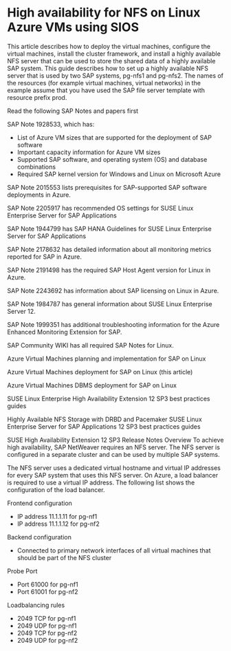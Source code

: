 # High availability for NFS on Linux Azure VMs using SIOS

This article describes how to deploy the virtual machines, configure the virtual machines, install the cluster framework, and install a highly available NFS server that can be used to store the shared data of a highly available SAP system. This guide describes how to set up a highly available NFS server that is used by two SAP systems, pg-nfs1 and pg-nfs2. The names of the resources (for example virtual machines, virtual networks) in the example assume that you have used the SAP file server template with resource prefix prod.

Read the following SAP Notes and papers first

SAP Note 1928533, which has:

- List of Azure VM sizes that are supported for the deployment of SAP software
- Important capacity information for Azure VM sizes
- Supported SAP software, and operating system (OS) and database combinations
- Required SAP kernel version for Windows and Linux on Microsoft Azure

SAP Note 2015553 lists prerequisites for SAP-supported SAP software deployments in Azure.

SAP Note 2205917 has recommended OS settings for SUSE Linux Enterprise Server for SAP Applications

SAP Note 1944799 has SAP HANA Guidelines for SUSE Linux Enterprise Server for SAP Applications

SAP Note 2178632 has detailed information about all monitoring metrics reported for SAP in Azure.

SAP Note 2191498 has the required SAP Host Agent version for Linux in Azure.

SAP Note 2243692 has information about SAP licensing on Linux in Azure.

SAP Note 1984787 has general information about SUSE Linux Enterprise Server 12.

SAP Note 1999351 has additional troubleshooting information for the Azure Enhanced Monitoring Extension for SAP.

SAP Community WIKI has all required SAP Notes for Linux.

Azure Virtual Machines planning and implementation for SAP on Linux

Azure Virtual Machines deployment for SAP on Linux (this article)

Azure Virtual Machines DBMS deployment for SAP on Linux

SUSE Linux Enterprise High Availability Extension 12 SP3 best practices guides

Highly Available NFS Storage with DRBD and Pacemaker
SUSE Linux Enterprise Server for SAP Applications 12 SP3 best practices guides

SUSE High Availability Extension 12 SP3 Release Notes
Overview
To achieve high availability, SAP NetWeaver requires an NFS server. The NFS server is configured in a separate cluster and can be used by multiple SAP systems.



The NFS server uses a dedicated virtual hostname and virtual IP addresses for every SAP system that uses this NFS server. On Azure, a load balancer is required to use a virtual IP address. The following list shows the configuration of the load balancer.

Frontend configuration

- IP address 11.1.1.11 for pg-nf1
- IP address 11.1.1.12 for pg-nf2

Backend configuration

- Connected to primary network interfaces of all virtual machines that should be part of the NFS cluster

Probe Port

- Port 61000 for pg-nf1
- Port 61001 for pg-nf2

Loadbalancing rules

- 2049 TCP for pg-nf1
- 2049 UDP for pg-nf1
- 2049 TCP for pg-nf2
- 2049 UDP for pg-nf2
